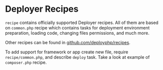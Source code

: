 # Deployer Recipes
`recipe` contains officially supported Deployer recipes.
All of them are based on `common.php` recipe which contains tasks for deployment environment preparation,
loading code, changing files permissions, and much more.


Other recipes can be found in [github.com/deployphp/recipes](https://github.com/deployphp/recipes).


To add support for framework or app create new file, require `recipe/common.php`, and describe `deploy` task.
Take a look at example of `composer.php` recipe.
